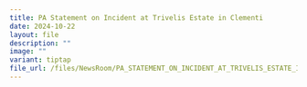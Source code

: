 ```yaml
---
title: PA Statement on Incident at Trivelis Estate in Clementi
date: 2024-10-22
layout: file
description: ""
image: ""
variant: tiptap
file_url: /files/NewsRoom/PA_STATEMENT_ON_INCIDENT_AT_TRIVELIS_ESTATE_IN_CLEMENTI.pdf
---
```


